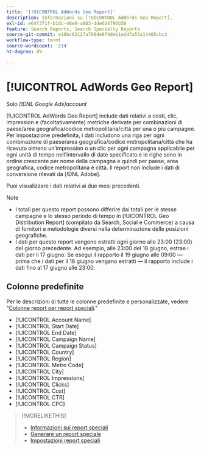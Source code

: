 ```yaml
---
title: '[!UICONTROL AdWords Geo Report]'
description: Informazioni su [!UICONTROL AdWords Geo Report].
exl-id: e64f371f-b1dc-48e0-a883-dde6d4796b58
feature: Search Reports, Search Specialty Reports
source-git-commit: e16bc62127a708de8f4deb1eddfa53a14405cbc2
workflow-type: tm+mt
source-wordcount: '214'
ht-degree: 0%

---
```


# [!UICONTROL AdWords Geo Report]

Solo *[!DNL Google Ads]account*

[!UICONTROL AdWords Geo Report] include dati relativi a costi, clic, impression e (facoltativamente) metriche derivate per combinazioni di paese/area geografica/codice metropolitana/città per una o più campagne. Per impostazione predefinita, i dati includono una riga per ogni combinazione di paese/area geografica/codice metropolitana/città che ha ricevuto almeno un’impression o un clic per ogni campagna applicabile per ogni unità di tempo nell’intervallo di date specificato e le righe sono in ordine crescente per nome della campagna e quindi per paese, area geografica, codice metropolitana e città. Il report non include i dati di conversione rilevati da [!DNL Adobe].

Puoi visualizzare i dati relativi ai due mesi precedenti.

>[!NOTE]
>
>* I totali per questo report possono differire dai totali per le stesse campagne e lo stesso periodo di tempo in [!UICONTROL Geo Distribution Report] (compilato da Search, Social e Commerce) a causa di fornitori e metodologie diversi nella determinazione delle posizioni geografiche.
>* I dati per questo report vengono estratti ogni giorno alle 23:00 (23:00) del giorno precedente. Ad esempio, alle 23:00 del 18 giugno, estrae i dati per il 17 giugno. Se esegui il rapporto il 19 giugno alle 09:00 — prima che i dati per il 18 giugno vengano estratti — il rapporto include i dati fino al 17 giugno alle 23:00.

## Colonne predefinite

Per le descrizioni di tutte le colonne predefinite e personalizzate, vedere &quot;[Colonne report per report speciali](specialty-report-columns.md).&quot;

* [!UICONTROL Account Name]
* [!UICONTROL Start Date]
* [!UICONTROL End Date]
* [!UICONTROL Campaign Name]
* [!UICONTROL Campaign Status]
* [!UICONTROL Country]
* [!UICONTROL Region]
* [!UICONTROL Metro Code]
* [!UICONTROL City]
* [!UICONTROL Impressions]
* [!UICONTROL Clicks]
* [!UICONTROL Cost]
* [!UICONTROL CTR]
* [!UICONTROL CPC]

>[!MORELIKETHIS]
>
>* [Informazioni sui report speciali](specialty-report-about.md)
>* [Generare un report speciale](specialty-report-generate.md)
>* [Impostazioni report speciali](specialty-report-settings.md)
